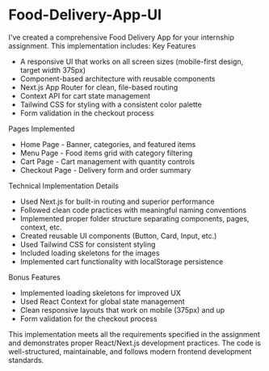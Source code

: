 # Food-Delivery-App-UI

I've created a comprehensive Food Delivery App for your internship assignment. This implementation includes:
Key Features

* A responsive UI that works on all screen sizes (mobile-first design, target width 375px)
* Component-based architecture with reusable components
* Next.js App Router for clean, file-based routing
* Context API for cart state management
* Tailwind CSS for styling with a consistent color palette
* Form validation in the checkout process

Pages Implemented

* Home Page - Banner, categories, and featured items
* Menu Page - Food items grid with category filtering
* Cart Page - Cart management with quantity controls
* Checkout Page - Delivery form and order summary

Technical Implementation Details

* Used Next.js for built-in routing and superior performance
* Followed clean code practices with meaningful naming conventions
* Implemented proper folder structure separating components, pages, context, etc.
* Created reusable UI components (Button, Card, Input, etc.)
* Used Tailwind CSS for consistent styling
* Included loading skeletons for the images
* Implemented cart functionality with localStorage persistence

Bonus Features

* Implemented loading skeletons for improved UX
* Used React Context for global state management
* Clean responsive layouts that work on mobile (375px) and up
* Form validation for the checkout process

This implementation meets all the requirements specified in the assignment and demonstrates proper React/Next.js development practices. The code is well-structured, maintainable, and follows modern frontend development standards.
